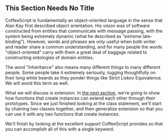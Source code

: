 ## This Section Needs No Title 

CoffeeScript is fundamentally an object-oriented language in the sense that Alan Kay first described object orientation. His vision was of software constructed from entities that communicate with message passing, with the system being extremely dynamic (what he described as "extreme late-binding"). However, words and phrases are only useful when both writer and reader share a common understanding, and for many people the words "object-oriented" carry with them a great deal of baggage related to constructing ontologies of domain entities.

The word "Inheritance" also means many different things to many different people. Some people take it extremely seriously, tugging thoughtfully on their long white beards as they ponder things like Strict Liskov Equivalence. We will avoid this term as well.

What we *will* discuss is extension. In [the next section](#classextension), we're going to show how functions that create instances can extend each other through their prototypes. Since we just finished looking at the class statement, we'll start by chaining two classes together, and then generalize extension so that you can use it with any two functions that create instances.

We'll finish by looking at the excellent support CoffeeScript provides so that you can accomplish all of this with a single keyword.